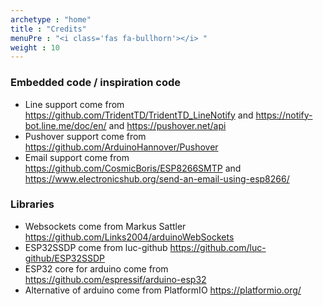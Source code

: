 ```yaml
---
archetype : "home"
title : "Credits"
menuPre : "<i class='fas fa-bullhorn'></i> "
weight : 10
---
```


### Embedded code / inspiration code

- Line support come from https://github.com/TridentTD/TridentTD_LineNotify and https://notify-bot.line.me/doc/en/ and https://pushover.net/api
- Pushover support come from https://github.com/ArduinoHannover/Pushover
- Email support come from https://github.com/CosmicBoris/ESP8266SMTP and https://www.electronicshub.org/send-an-email-using-esp8266/

### Libraries

- Websockets come from Markus Sattler https://github.com/Links2004/arduinoWebSockets
- ESP32SSDP come from luc-github https://github.com/luc-github/ESP32SSDP
- ESP32 core for arduino come from https://github.com/espressif/arduino-esp32
- Alternative of arduino come from PlatformIO https://platformio.org/